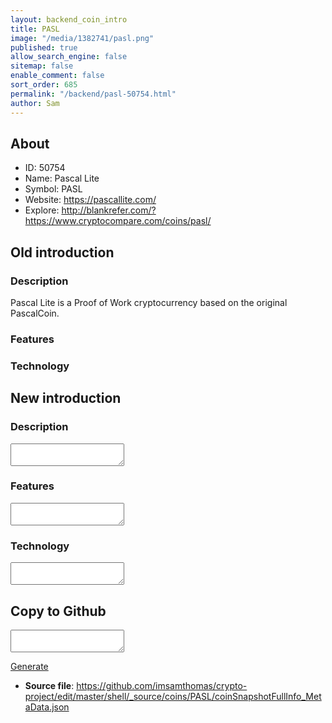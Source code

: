 ```yaml
---
layout: backend_coin_intro
title: PASL
image: "/media/1382741/pasl.png"
published: true
allow_search_engine: false
sitemap: false
enable_comment: false
sort_order: 685
permalink: "/backend/pasl-50754.html"
author: Sam
---
```


## About

- ID: 50754
- Name: Pascal Lite
- Symbol: PASL
- Website: https://pascallite.com/
- Explore: http://blankrefer.com/?https://www.cryptocompare.com/coins/pasl/


## Old introduction

### Description

<p>Pascal Lite is a Proof of Work cryptocurrency based on the original PascalCoin.</p>

### Features


### Technology




## New introduction


### Description
<textarea id="meta_description" name="description"></textarea>

### Features
<textarea id="meta_features" name="features"></textarea>

### Technology
<textarea id="meta_technology" name="technology"></textarea>


## Copy to Github

<textarea id="coinsnapshotfullinfo_metadata"></textarea>

<a href="#gen" onclick="generateMetaDatJson()">Generate</a>

- **Source file**: <a href="https://github.com/imsamthomas/crypto-project/edit/master/shell/_source/coins/PASL/coinSnapshotFullInfo_MetaData.json">https://github.com/imsamthomas/crypto-project/edit/master/shell/_source/coins/PASL/coinSnapshotFullInfo_MetaData.json</a>

